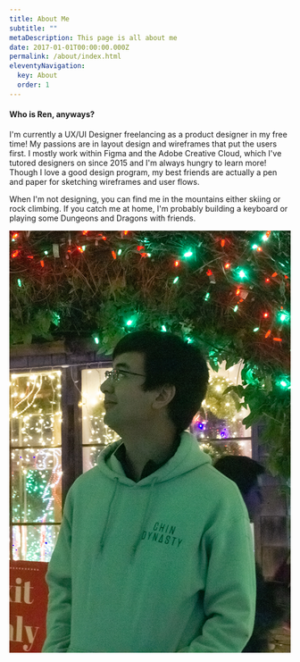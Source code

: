 ```yaml
---
title: About Me
subtitle: ""
metaDescription: This page is all about me
date: 2017-01-01T00:00:00.000Z
permalink: /about/index.html
eleventyNavigation:
  key: About
  order: 1
---
```

#### Who is Ren, anyways?

I'm currently a UX/UI Designer freelancing as a product designer in my free time! My passions are in layout design and wireframes that put the users first. I mostly work within Figma and the Adobe Creative Cloud, which I've tutored designers on since 2015 and I'm always hungry to learn more! Though I love a good design program, my best friends are actually a pen and paper for sketching wireframes and user flows.

When I'm not designing, you can find me in the mountains either skiing or rock climbing. If you catch me at home, I'm probably building a keyboard or playing some Dungeons and Dragons with friends.

![Fern in Hand](/static/img/ren_img.jpg "Fern in Hand")